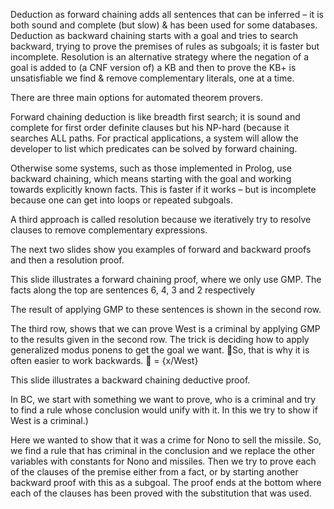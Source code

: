 ﻿Deduction as forward chaining adds all sentences that can be inferred – it is both sound and complete (but slow) & has been used for some databases.
Deduction as backward chaining starts with a goal and tries to search backward, trying to prove the premises of rules as subgoals; it is faster but incomplete.
Resolution is an alternative strategy where the negation of a goal is added to (a CNF version of) a KB and then to prove the KB+ is unsatisfiable we find & remove complementary literals, one at a time.

There are three main options for automated theorem provers.

Forward chaining  deduction is like breadth first search; it is  sound and complete for first order definite clauses but his NP-hard (because it searches ALL paths. For practical applications, a system will allow the developer to list which predicates can be solved by forward chaining.

Otherwise some systems, such as those implemented in Prolog, use backward chaining, which means starting with the goal and working towards explicitly known facts.  This is faster if it works – but is incomplete because one can get into loops or repeated subgoals.

A third approach is called resolution because we iteratively try to resolve clauses  to remove complementary expressions.

The next two slides show you examples of forward and backward proofs and then a resolution proof.








This slide illustrates a forward chaining proof, where we only use GMP.
The facts along the top are sentences 6, 4, 3 and 2 respectively

The result of applying GMP to these sentences is shown in the second row.

The third row, shows that we can prove West is a criminal by applying GMP to the results given in the second row.  The trick is deciding how to apply generalized modus ponens to get the goal we want.
So, that is why it is often easier to work backwards.
 = {x/West}


This slide illustrates a backward chaining deductive proof.

In BC, we start with something we want to prove, who is a criminal and try to find a rule whose conclusion would unify with it.  In this we try to show if West is a criminal.)

Here we wanted to show that it was a crime for Nono to sell the missile. So, we find a rule that has criminal in the conclusion and we replace the other variables with constants for Nono and missiles.
Then we try to prove each of the clauses of the premise either from a fact, or by starting another backward proof with this as a subgoal.
The proof ends at the bottom where each of the clauses has been proved with the substitution that was used.
